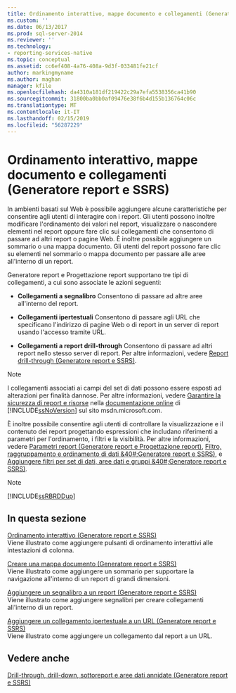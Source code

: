 ```yaml
---
title: Ordinamento interattivo, mappe documento e collegamenti (Generatore report e SSRS) | Microsoft Docs
ms.custom: ''
ms.date: 06/13/2017
ms.prod: sql-server-2014
ms.reviewer: ''
ms.technology:
- reporting-services-native
ms.topic: conceptual
ms.assetid: cc6ef408-4a76-408a-9d3f-033481fe21cf
author: markingmyname
ms.author: maghan
manager: kfile
ms.openlocfilehash: da4310a181df219422c29a7efa5538356ca41b90
ms.sourcegitcommit: 31800ba0bb0af09476e38f6b4d155b136764c06c
ms.translationtype: MT
ms.contentlocale: it-IT
ms.lasthandoff: 02/15/2019
ms.locfileid: "56287229"
---
```

# <a name="interactive-sort-document-maps-and-links-report-builder-and-ssrs"></a>Ordinamento interattivo, mappe documento e collegamenti (Generatore report e SSRS)
  In ambienti basati sul Web è possibile aggiungere alcune caratteristiche per consentire agli utenti di interagire con i report. Gli utenti possono inoltre modificare l'ordinamento dei valori nel report, visualizzare o nascondere elementi nel report oppure fare clic sui collegamenti che consentono di passare ad altri report o pagine Web. È inoltre possibile aggiungere un sommario o una mappa documento. Gli utenti del report possono fare clic su elementi nel sommario o mappa documento per passare alle aree all'interno di un report.  
  
 Generatore report e Progettazione report supportano tre tipi di collegamenti, a cui sono associate le azioni seguenti:  
  
-   **Collegamenti a segnalibro** Consentono di passare ad altre aree all'interno del report.  
  
-   **Collegamenti ipertestuali** Consentono di passare agli URL che specificano l'indirizzo di pagine Web o di report in un server di report usando l'accesso tramite URL.  
  
-   **Collegamenti a report drill-through** Consentono di passare ad altri report nello stesso server di report. Per altre informazioni, vedere [Report drill-through &#40;Generatore report e SSRS&#41;](drillthrough-reports-report-builder-and-ssrs.md).  
  
> [!NOTE]  
>  I collegamenti associati ai campi del set di dati possono essere esposti ad alterazioni per finalità dannose. Per altre informazioni, vedere [Garantire la sicurezza di report e risorse](../security/secure-reports-and-resources.md) nella [documentazione online](https://go.microsoft.com/fwlink/?LinkId=154888) di [!INCLUDE[ssNoVersion](../../includes/ssnoversion-md.md)] sul sito msdn.microsoft.com.  
  
 È inoltre possibile consentire agli utenti di controllare la visualizzazione e il contenuto dei report progettando espressioni che includano riferimenti a parametri per l'ordinamento, i filtri e la visibilità. Per altre informazioni, vedere [Parametri report &#40;Generatore report e Progettazione report&#41;](report-parameters-report-builder-and-report-designer.md), [Filtro, raggruppamento e ordinamento di dati &40#;Generatore report e SSRS&#41;](filter-group-and-sort-data-report-builder-and-ssrs.md), e [Aggiungere filtri per set di dati, aree dati e gruppi &40#;Generatore report e SSRS&#41;](add-dataset-filters-data-region-filters-and-group-filters.md).  
  
> [!NOTE]  
>  [!INCLUDE[ssRBRDDup](../../includes/ssrbrddup-md.md)]  
  
## <a name="in-this-section"></a>In questa sezione  
 [Ordinamento interattivo &#40;Generatore report e SSRS&#41;](interactive-sort-report-builder-and-ssrs.md)  
 Viene illustrato come aggiungere pulsanti di ordinamento interattivi alle intestazioni di colonna.  
  
 [Creare una mappa documento &#40;Generatore report e SSRS&#41;](create-a-document-map-report-builder-and-ssrs.md)  
 Viene illustrato come aggiungere un sommario per supportare la navigazione all'interno di un report di grandi dimensioni.  
  
 [Aggiungere un segnalibro a un report &#40;Generatore report e SSRS&#41;](add-a-bookmark-to-a-report-report-builder-and-ssrs.md)  
 Viene illustrato come aggiungere segnalibri per creare collegamenti all'interno di un report.  
  
 [Aggiungere un collegamento ipertestuale a un URL &#40;Generatore report e SSRS&#41;](add-a-hyperlink-to-a-url-report-builder-and-ssrs.md)  
 Viene illustrato come aggiungere un collegamento dal report a un URL.  
  
## <a name="see-also"></a>Vedere anche  
 [Drill-through, drill-down, sottoreport e aree dati annidate &#40;Generatore report e SSRS&#41;](drillthrough-drilldown-subreports-and-nested-data-regions.md)  
  
  
